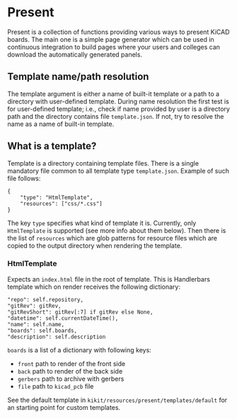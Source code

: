# Present

Present is a collection of functions providing various ways to present KiCAD
boards. The main one is a simple page generator which can be used in continuous
integration to build pages where your users and colleges can download the
automatically generated panels.

## Template name/path resolution

The template argument is either a name of built-it template or a path to a
directory with user-defined template. During name resolution the first test is
for user-defined template; i.e., check if name provided by user is a directory
path and the directory contains file `template.json`. If not, try to resolve the
name as a name of built-in template.

## What is a template?

Template is a directory containing template files. There is a single mandatory
file common to all template type `template.json`. Example of such file follows:

```
{
    "type": "HtmlTemplate",
    "resources": ["css/*.css"]
}
```

The key `type` specifies what kind of template it is. Currently, only
`HtmlTemplate` is supported (see more info about them below). Then there is the
list of `resources` which are glob patterns for resource files which are copied
to the output directory when rendering the template.

### HtmlTemplate

Expects an `index.html` file in the root of template. This is Handlerbars
template which on render receives the following dictionary:

```
"repo": self.repository,
"gitRev": gitRev,
"gitRevShort": gitRev[:7] if gitRev else None,
"datetime": self.currentDateTime(),
"name": self.name,
"boards": self.boards,
"description": self.description
```

`boards` is a list of a dictionary with following keys:

- `front` path to render of the front side
- `back` path to render of the back side
- `gerbers` path to archive with gerbers
- `file` path to `kicad_pcb` file

See the default template in `kikit/resources/present/templates/default` for an
starting point for custom templates.
